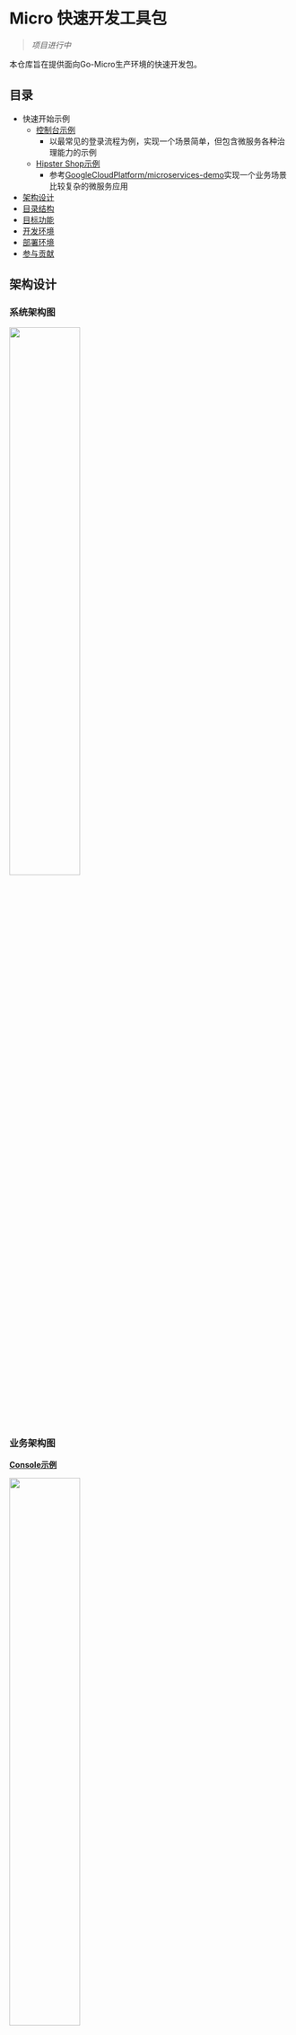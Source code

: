 # Micro 快速开发工具包

> *项目进行中*

本仓库旨在提供面向Go-Micro生产环境的快速开发包。

## 目录

- 快速开始示例
    - [控制台示例](/console#目录)
        - 以最常见的登录流程为例，实现一个场景简单，但包含微服务各种治理能力的示例
    - [Hipster Shop示例](/hipstershop)
        - 参考[GoogleCloudPlatform/microservices-demo](https://github.com/GoogleCloudPlatform/microservices-demo/)实现一个业务场景比较复杂的微服务应用
- [架构设计](#架构设计)
- [目录结构](#目录结构)
- [目标功能](#目标功能)
- [开发环境](#开发环境)
- [部署环境](#部署环境)
- [参与贡献](#参与贡献)

## 架构设计

### 系统架构图
<img src="/doc/img/architecture.png" width="50%">

### 业务架构图

**[Console示例](/console)**

<img src="/doc/img/console-design.png" width="50%">

- [Hipster Shop示例](/hipstershop)
    - 参考[GoogleCloudPlatform/microservices-demo](https://github.com/GoogleCloudPlatform/microservices-demo/)

**领域模型&整洁架构参考**
- [Clean Architecture in go](https://medium.com/@hatajoe/clean-architecture-in-go-4030f11ec1b1)
- [基于 DDD 的微服务设计和开发实战](https://www.infoq.cn/article/s_LFUlU6ZQODd030RbH9)
- [当中台遇上 DDD，我们该如何设计微服务？](https://www.infoq.cn/article/7QgXyp4Jh3-5Pk6LydWw)

## 目录结构

```bash
├── console             控制台示例
│   ├── account         go.micro.srv.account，Account服务
│   │   ├── domain              领域
│   │   │   ├── model           模型
│   │   │   ├── repository      存储接口
│   │   │   │   └── persistence ①存储接口实现   
│   │   │   └── service         领域服务
│   │   ├── interface           接口
│   │   │   ├── handler         micro handler接口
│   │   │   └── persistence     ②存储接口实现
│   │   ├── registry            依赖注入，根据使用习惯，一般Go中不怎么喜欢这种方式
│   │   └── usecase             应用用例
│   │       ├── event           消息事件
│   │       └── service         应用服务
│   ├── api             go.micro.api.console，API服务
│   ├── pb              服务协议统一.proto
│   └── web             go.micro.api.console，Web服务，集成gin、echo、iris等web框架
├── deploy              部署
│   ├── docker
│   └── k8s
├── doc                 文档资源
├── gateway             网关，自定义micro
└── pkg                 公共资源包
```

## 目标功能

- 自定义[micro网关](gateway)
	- [x] `JWT`认证
	- [x] `Casbin`鉴权
	- [x] Tracing
	- [ ] RequestID
	- [x] Metrics
	- [ ] Access Log
	- ...
- API服务
    - 网关使用默认处理器(`handler=meta`)，聚合服务通过`Endpoint`定义路由规则，实现统一网关管理`rpc`和`http`类型的聚合服务
        - *注:`go-micro/web`服务注册不支持`Endpoint`定义，需要自定义`web.Service`([实现参考](https://github.com/hb-go/micro-plugins/tree/master/web))，[issue#1097](https://github.com/micro/go-micro/issues/1097)*
	- [x] api
    - [x] rpc
    - proxy/http/web
        - [x] [静态资源](/console/web/statik)
            - *前后端分离场景将静态资源独立更好，但不排除使用Web模板框架的应用加入微服务体系，尤其在已有单体逐步拆分的演进过程中*
        - [x] [echo](/console/web/echo)
        - [x] [gin](/console/web/gin)
        - [x] [iris](/console/web/iris)
        - [x] [beego](/console/web/beego)
    - API文档
        - [x] swagger
            - *使用[grpc-ecosystem/grpc-gateway](https://github.com/grpc-ecosystem/grpc-gateway)的`protoc-gen-swagger`生成swagger文档，适用于API`handler=rpc`的模式*
            - [示例](/console#Swagger文档生成)
- 配置中心
    - [ ] XConf
- 前后端分离`console`
	- [x] [PanJiaChen/vue-element-admin](https://github.com/PanJiaChen/vue-element-admin)
	    - [示例](/console/web/vue)
	- [ ] [tookit/vue-material-admin](https://github.com/tookit/vue-material-admin) 
	- [ ] [view-design/iview-admin](https://github.com/view-design/iview-admin)
- 参数验证
	- [x] [protoc-gen-validate](https://github.com/envoyproxy/protoc-gen-validate)，适用于API`handler=rpc`的模式
	    - 规则配置[account.proto](/console/pb/api/account.proto#L21)
	    - 参数验证[account.go](/console/api/handler/account.go#L26)
- 领域驱动
	- [x] 整洁架构
	    - 示例[console/account](/console/account)
- ORM
	- [x] gorm
	    - [示例](/console/account/domain/repository/persistence/gorm)
	- [x] xorm
	    - [示例](/console/account/domain/repository/persistence/xorm)
- 发布
	- [x] 灰度
	- [x] 蓝绿
	- *注:由于micro默认的api和web网关均不支持服务筛选，需要自己改造，方案参考[微服务协作开发、灰度发布之流量染色](https://micro.mu/blog/cn/2019/12/09/go-micro-service-chain.html)*
- 部署
	- K8S
		- [x] [helm](/deploy/k8s/helm)
	- [x] Docker
	    - 示例[console](/console/docker-compose.yml)
- 安全
- CICD
	- [Drone](https://drone.io/) [README](/deploy/docker/drone)
	    - [x] Go & Node编译
	    - [x] Docker镜像
	    - [x] Kubernetes发布
	    - [x] 缓存
	- [ ] Jenkins
- 基础服务
	- [ ] 日志收集
		- `stdout`标准输出
		- `log.file`日志文件
		- [log-pilot](https://github.com/AliyunContainerService/log-pilot) 
	- [ ] 监控告警
		- Prometheus
		- Grafana
	- [ ] Tracing
		- Jaeger
- ...

## 开发环境

*TODO*
- 本地
    - [x] [Docker Compose](/console#docker-compose启动)
- 在线
    - [x] CICD
    - [x] Kubernetes
    - 本地服务接入
        - [ ] Network代理 + 流量染色

## 部署环境

[Kubernetes环境](/deploy/k8s)

## 可选服务

<details>
  <summary> Jaeger </summary>

> 浏览器访问:http://localhost:16686/
```bash
$ docker run -d --name=jaeger -e COLLECTOR_ZIPKIN_HTTP_PORT=9411 -p5775:5775/udp -p6831:6831/udp -p6832:6832/udp   -p5778:5778 -p16686:16686 -p14268:14268 -p9411:9411 jaegertracing/all-in-one:latest
```

</details>

<details>
  <summary> Prometheus </summary>

> 浏览器访问:http://localhost:9090/

> `prometheus.yml`参考`gateway`插件`[metrics/prometheus.yml](/gateway/plugin/metrics/prometheus.yml)
```bash
$ docker run -d --name prometheus -p 9090:9090 -v ~/tmp/prometheus.yml:/etc/prometheus/prometheus.yml prom/prometheus
```

</details>

<details>
  <summary> Grafana </summary>

> 浏览器访问:http://localhost:3000/

> `Grafana`仪表盘`import`[metrics/grafan.json](/gateway/plugin/metrics/grafan.json)
```bash
$ docker run --name grafana -d -p 3000:3000 grafana/grafana
```

</details>

## 参与贡献

### 代码格式
- IDE IDEA/Goland，`Go->imports` 设置
    - Sorting type `gofmt`
    - [x] `Group stdlib imports`
        - [x] `Move all stdlib imports in a single group`
    - [x] `Move all imports in a single declaration`
